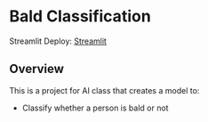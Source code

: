 # Bald Classification
Streamlit Deploy: [Streamlit](https://baldclassification.streamlit.app/)

## Overview
This is a project for AI class that creates a model to:
 - Classify whether a person is bald or not
